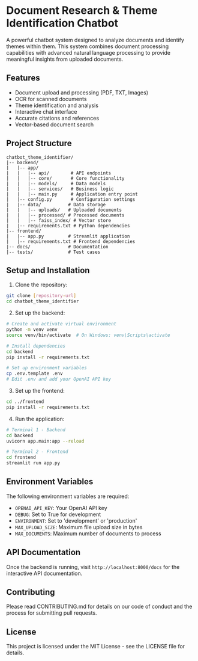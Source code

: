 # Document Research & Theme Identification Chatbot

A powerful chatbot system designed to analyze documents and identify themes within them. This system combines document processing capabilities with advanced natural language processing to provide meaningful insights from uploaded documents.

## Features

- Document upload and processing (PDF, TXT, Images)
- OCR for scanned documents
- Theme identification and analysis
- Interactive chat interface
- Accurate citations and references
- Vector-based document search

## Project Structure

```
chatbot_theme_identifier/
|-- backend/
|   |-- app/
|   |   |-- api/        # API endpoints
|   |   |-- core/       # Core functionality
|   |   |-- models/     # Data models
|   |   |-- services/   # Business logic
|   |   |-- main.py     # Application entry point
|   |-- config.py       # Configuration settings
|   |-- data/          # Data storage
|   |   |-- uploads/   # Uploaded documents
|   |   |-- processed/ # Processed documents
|   |   |-- faiss_index/ # Vector store
|   |-- requirements.txt # Python dependencies
|-- frontend/
|   |-- app.py         # Streamlit application
|   |-- requirements.txt # Frontend dependencies
|-- docs/              # Documentation
|-- tests/             # Test cases
```

## Setup and Installation

1. Clone the repository:
```bash
git clone [repository-url]
cd chatbot_theme_identifier
```

2. Set up the backend:
```bash
# Create and activate virtual environment
python -m venv venv
source venv/bin/activate  # On Windows: venv\Scripts\activate

# Install dependencies
cd backend
pip install -r requirements.txt

# Set up environment variables
cp .env.template .env
# Edit .env and add your OpenAI API key
```

3. Set up the frontend:
```bash
cd ../frontend
pip install -r requirements.txt
```

4. Run the application:
```bash
# Terminal 1 - Backend
cd backend
uvicorn app.main:app --reload

# Terminal 2 - Frontend
cd frontend
streamlit run app.py
```

## Environment Variables

The following environment variables are required:

- `OPENAI_API_KEY`: Your OpenAI API key
- `DEBUG`: Set to True for development
- `ENVIRONMENT`: Set to 'development' or 'production'
- `MAX_UPLOAD_SIZE`: Maximum file upload size in bytes
- `MAX_DOCUMENTS`: Maximum number of documents to process

## API Documentation

Once the backend is running, visit `http://localhost:8000/docs` for the interactive API documentation.

## Contributing

Please read CONTRIBUTING.md for details on our code of conduct and the process for submitting pull requests.

## License

This project is licensed under the MIT License - see the LICENSE file for details.

